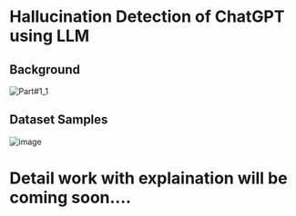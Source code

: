 # Hallucination Detection of ChatGPT using LLM

## **Background**
![Part#1_1](https://github.com/MizanMustakim/hallucinationDetection/assets/56040932/81bc5f64-69cf-4e22-aba9-2baf261dfcef)


## **Dataset Samples**
![image](https://github.com/MizanMustakim/hallucinationDetection/assets/56040932/723e2879-bf76-42b1-ad58-3ec60d2f747b)

# Detail work with explaination will be coming soon....
